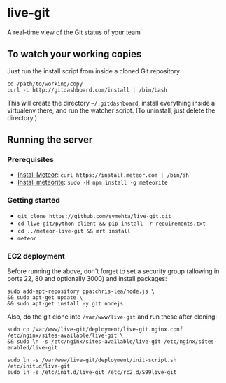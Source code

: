# live-git

A real-time view of the Git status of your team

## To watch your working copies

Just run the install script from inside a cloned Git repository:

```
cd /path/to/working/copy
curl -L http://gitdashboard.com/install | /bin/bash
```

This will create the directory `~/.gitdashboard`, install everything inside a virtualenv there, and run the watcher script. (To uninstall, just delete the directory.)

## Running the server

### Prerequisites

* [Install Meteor](http://docs.meteor.com/#quickstart): `curl https://install.meteor.com | /bin/sh`
* [Install meteorite](https://github.com/oortcloud/meteorite#installing-meteorite): `sudo -H npm install -g meteorite`

### Getting started

* `git clone https://github.com/svmehta/live-git.git`
* `cd live-git/python-client && pip install -r requirements.txt`
* `cd ../meteor-live-git && mrt install`
* `meteor`

### EC2 deployment

Before running the above, don't forget to set a security group (allowing in ports 22, 80 and optionally 3000) and install packages:
```
sudo add-apt-repository ppa:chris-lea/node.js \
&& sudo apt-get update \
&& sudo apt-get install -y git nodejs
```

Also, do the git clone into `/var/www/live-git` and run these after cloning:
```
sudo cp /var/www/live-git/deployment/live-git.nginx.conf /etc/nginx/sites-available/live-git \
&& sudo ln -s /etc/nginx/sites-available/live-git /etc/nginx/sites-enabled/live-git

sudo ln -s /var/www/live-git/deployment/init-script.sh /etc/init.d/live-git
sudo ln -s /etc/init.d/live-git /etc/rc2.d/S99live-git
```
